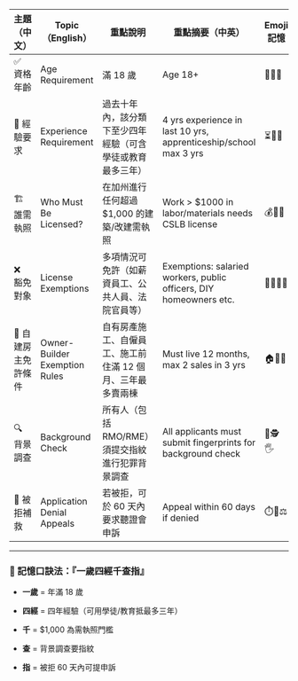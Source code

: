 
| 主題（中文）      | Topic（English）                | 重點說明                            | 重點摘要（中英）                                                           | Emoji 記憶  |
| ----------- | ----------------------------- | ------------------------------- | ------------------------------------------------------------------ | --------- |
| ✅ 資格年齡      | Age Requirement               | 滿 18 歲                          | Age 18+                                                            | 🎂🧑‍🔧   |
| 🧠 經驗要求     | Experience Requirement        | 過去十年內，該分類下至少四年經驗（可含學徒或教育最多三年）   | 4 yrs experience in last 10 yrs, apprenticeship/school max 3 yrs   | ⏳👷📘     |
| 🏗️ 誰需執照    | Who Must Be Licensed?         | 在加州進行任何超過 $1,000 的建築/改建需執照      | Work > $1000 in labor/materials needs CSLB license                 | 💰🔨📏    |
| ❌ 豁免對象      | License Exemptions            | 多項情況可免許（如薪資員工、公共人員、法院官員等）       | Exemptions: salaried workers, public officers, DIY homeowners etc. | 🚫👨‍⚖️🏡 |
| 🛑 自建房主免許條件 | Owner-Builder Exemption Rules | 自有房產施工、自僱員工、施工前住滿 12 個月、三年最多賣兩棟 | Must live 12 months, max 2 sales in 3 yrs                          | 🏠🧱📆    |
| 🔍 背景調查     | Background Check              | 所有人（包括 RMO/RME）須提交指紋進行犯罪背景調查    | All applicants must submit fingerprints for background check       | 🧬🕵️🖐️  |
| 🧾 被拒補救     | Application Denial Appeals    | 若被拒，可於 60 天內要求聽證會申訴             | Appeal within 60 days if denied                                    | ⏱️📩⚖️    |

---

### 🧠 記憶口訣法：『一歲四經千查指』

- **一歲** = 年滿 18 歲
    
- **四經** = 四年經驗（可用學徒/教育抵最多三年）
    
- **千** = $1,000 為需執照門檻
    
- **查** = 背景調查要指紋
    
- **指** = 被拒 60 天內可提申訴